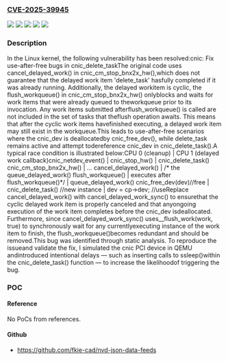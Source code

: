 ### [CVE-2025-39945](https://cve.mitre.org/cgi-bin/cvename.cgi?name=CVE-2025-39945)
![](https://img.shields.io/static/v1?label=Product&message=Linux&color=blue)
![](https://img.shields.io/static/v1?label=Version&message=&color=brightgreen)
![](https://img.shields.io/static/v1?label=Version&message=2.6.37%20&color=brightgreen)
![](https://img.shields.io/static/v1?label=Version&message=fdf24086f4752aee5dfb40143c736250df017820%20&color=brightgreen)
![](https://img.shields.io/static/v1?label=Vulnerability&message=n%2Fa&color=blue)

### Description

In the Linux kernel, the following vulnerability has been resolved:cnic: Fix use-after-free bugs in cnic_delete_taskThe original code uses cancel_delayed_work() in cnic_cm_stop_bnx2x_hw(),which does not guarantee that the delayed work item 'delete_task' hasfully completed if it was already running. Additionally, the delayed workitem is cyclic, the flush_workqueue() in cnic_cm_stop_bnx2x_hw() onlyblocks and waits for work items that were already queued to theworkqueue prior to its invocation. Any work items submitted afterflush_workqueue() is called are not included in the set of tasks that theflush operation awaits. This means that after the cyclic work items havefinished executing, a delayed work item may still exist in the workqueue.This leads to use-after-free scenarios where the cnic_dev is deallocatedby cnic_free_dev(), while delete_task remains active and attempt todereference cnic_dev in cnic_delete_task().A typical race condition is illustrated below:CPU 0 (cleanup)              | CPU 1 (delayed work callback)cnic_netdev_event()          |  cnic_stop_hw()             | cnic_delete_task()    cnic_cm_stop_bnx2x_hw()  | ...      cancel_delayed_work()  | /* the queue_delayed_work()      flush_workqueue()      |    executes after flush_workqueue()*/                             | queue_delayed_work()  cnic_free_dev(dev)//free   | cnic_delete_task() //new instance                             |   dev = cp->dev; //useReplace cancel_delayed_work() with cancel_delayed_work_sync() to ensurethat the cyclic delayed work item is properly canceled and that anyongoing execution of the work item completes before the cnic_dev isdeallocated. Furthermore, since cancel_delayed_work_sync() uses__flush_work(work, true) to synchronously wait for any currentlyexecuting instance of the work item to finish, the flush_workqueue()becomes redundant and should be removed.This bug was identified through static analysis. To reproduce the issueand validate the fix, I simulated the cnic PCI device in QEMU andintroduced intentional delays — such as inserting calls to ssleep()within the cnic_delete_task() function — to increase the likelihoodof triggering the bug.

### POC

#### Reference
No PoCs from references.

#### Github
- https://github.com/fkie-cad/nvd-json-data-feeds

